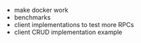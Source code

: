 - make docker work
- benchmarks
- client implementations to test more RPCs
- client CRUD implementation example